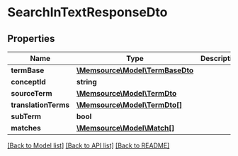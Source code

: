 # SearchInTextResponseDto

## Properties
Name | Type | Description | Notes
------------ | ------------- | ------------- | -------------
**termBase** | [**\Memsource\Model\TermBaseDto**](TermBaseDto.md) |  | [optional] 
**conceptId** | **string** |  | [optional] 
**sourceTerm** | [**\Memsource\Model\TermDto**](TermDto.md) |  | [optional] 
**translationTerms** | [**\Memsource\Model\TermDto[]**](TermDto.md) |  | [optional] 
**subTerm** | **bool** |  | [optional] 
**matches** | [**\Memsource\Model\Match[]**](Match.md) |  | [optional] 

[[Back to Model list]](../README.md#documentation-for-models) [[Back to API list]](../README.md#documentation-for-api-endpoints) [[Back to README]](../README.md)


